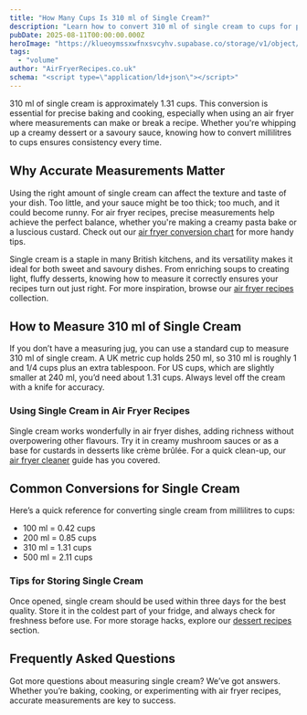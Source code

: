 ```yaml
---
title: "How Many Cups Is 310 ml of Single Cream?"
description: "Learn how to convert 310 ml of single cream to cups for perfect baking and cooking every time. Get accurate measurements in seconds!"
pubDate: 2025-08-11T00:00:00.000Z
heroImage: "https://klueoymssxwfnxsvcyhv.supabase.co/storage/v1/object/public/md/how-many-cups-is-310-ml-of-single-cream-f6b803b3.webp"
tags:
  - "volume"
author: "AirFryerRecipes.co.uk"
schema: "<script type=\"application/ld+json\"></script>"
---
```


<p>310 ml of single cream is approximately 1.31 cups. This conversion is essential for precise baking and cooking, especially when using an air fryer where measurements can make or break a recipe. Whether you're whipping up a creamy dessert or a savoury sauce, knowing how to convert millilitres to cups ensures consistency every time.</p>

<h2>Why Accurate Measurements Matter</h2>  
<p>Using the right amount of single cream can affect the texture and taste of your dish. Too little, and your sauce might be too thick; too much, and it could become runny. For air fryer recipes, precise measurements help achieve the perfect balance, whether you're making a creamy pasta bake or a luscious custard. Check out our <a href=https://www.airfryerrecipe.co.uk/air-fryer-conversion-chart>air fryer conversion chart</a> for more handy tips.</p>  

<p>Single cream is a staple in many British kitchens, and its versatility makes it ideal for both sweet and savoury dishes. From enriching soups to creating light, fluffy desserts, knowing how to measure it correctly ensures your recipes turn out just right. For more inspiration, browse our <a href=https://www.airfryerrecipe.co.uk/recipes>air fryer recipes</a> collection.</p>  

<h2>How to Measure 310 ml of Single Cream</h2>  
<p>If you don’t have a measuring jug, you can use a standard cup to measure 310 ml of single cream. A UK metric cup holds 250 ml, so 310 ml is roughly 1 and 1/4 cups plus an extra tablespoon. For US cups, which are slightly smaller at 240 ml, you’d need about 1.31 cups. Always level off the cream with a knife for accuracy.</p>  

<h3>Using Single Cream in Air Fryer Recipes</h3>  
<p>Single cream works wonderfully in air fryer dishes, adding richness without overpowering other flavours. Try it in creamy mushroom sauces or as a base for custards in desserts like crème brûlée. For a quick clean-up, our <a href=https://www.airfryerrecipe.co.uk/air-fryer-cleaner>air fryer cleaner</a> guide has you covered.</p>  

<h2>Common Conversions for Single Cream</h2>  
<p>Here’s a quick reference for converting single cream from millilitres to cups:</p>  
<ul>  
<li>100 ml = 0.42 cups</li>  
<li>200 ml = 0.85 cups</li>  
<li>310 ml = 1.31 cups</li>  
<li>500 ml = 2.11 cups</li>  
</ul>  

<h3>Tips for Storing Single Cream</h3>  
<p>Once opened, single cream should be used within three days for the best quality. Store it in the coldest part of your fridge, and always check for freshness before use. For more storage hacks, explore our <a href=https://www.airfryerrecipe.co.uk/recipe-category/dessert>dessert recipes</a> section.</p>  

<h2>Frequently Asked Questions</h2>  
<p>Got more questions about measuring single cream? We’ve got answers. Whether you’re baking, cooking, or experimenting with air fryer recipes, accurate measurements are key to success.</p>